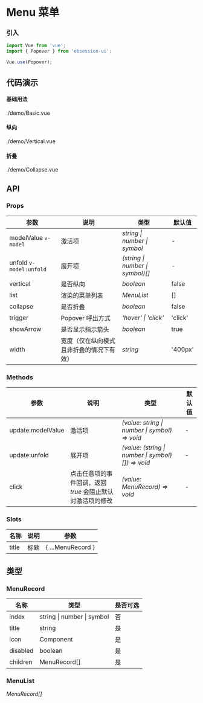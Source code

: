 # Menu 菜单

### 引入

```js
import Vue from 'vue';
import { Popover } from 'obsession-ui';

Vue.use(Popover);
```

## 代码演示

#### 基础用法

<demo-code transform>./demo/Basic.vue</demo-code>

#### 纵向

<demo-code transform>./demo/Vertical.vue</demo-code>

#### 折叠

<demo-code transform>./demo/Collapse.vue</demo-code>

## API

### Props

| 参数         | 说明                                                          | 类型                                                       | 默认值 |
| ------------ | ------------------------------------------------------------- | ---------------------------------------------------------- | ------ |
| modelValue `v-model`         | 激活项                                                        | _string \| number \| symbol_                                                   | -     |
| unfold `v-model:unfold`   | 展开项     | _(string \| number \| symbol)[]_                                                   | -      |
| vertical          | 是否纵向                                                      | _boolean_ | false      |
| list  | 渲染的菜单列表                                               | _MenuList_                                                   | []      |
| collapse   | 是否折叠     | _boolean_                                                   | false      |
| trigger   | Popover 呼出方式     | _'hover' \| 'click'_                                                   | 'click'      |
| showArrow | 是否显示指示箭头 | _boolean_ | true |
| width | 宽度（仅在纵向模式且非折叠的情况下有效） | _string_ | '400px' |

### Methods

| 参数         | 说明                                                          | 类型                                                       | 默认值 |
| ------------ | ------------------------------------------------------------- | ---------------------------------------------------------- | ------ |
| update:modelValue         | 激活项                                                        | _(value: string \| number \| symbol) => void_                                                   | -     |
| update:unfold  | 展开项                                               | _(value: (string \| number \| symbol)[]) => void_                                                   | -      |
| click   | 点击任意项的事件回调，返回 _true_ 会阻止默认对激活项的修改     | _(value: MenuRecord) => void_                                                   | -      |

### Slots

| 名称    | 说明     | 参数 |
| ------- | -------- | -------- |
| title | 标题 | { ...MenuRecord } |

## 类型

### MenuRecord

| 名称 | 类型 | 是否可选 |
| --- | --- | --- |
| index | string \| number \| symbol | 否 |
| title | string | 是 |
| icon | Component | 是 |
| disabled | boolean | 是 |
| children | MenuRecord[] | 是 |

### MenuList

_MenuRecord[]_
